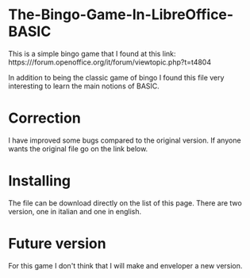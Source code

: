 # The-Bingo-Game-In-LibreOffice-BASIC
This is a simple bingo game that I found at this link: https:///forum.openoffice.org/it/forum/viewtopic.php?t=t4804

In addition to being the classic game of bingo I found this file very interesting to learn the main notions of BASIC.
# Correction
I have improved some bugs compared to the original version.
If anyone wants the original file go on the link below.
# Installing
The file can be download directly on the list of this page. 
There are two version, one in italian and one in english.
# Future version
For this game I don't think that I will make and enveloper a new version.

